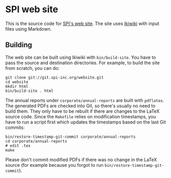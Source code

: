 SPI web site
============

This is the source code for [SPI's web site](https://spi-inc.org/).
The site uses [Ikiwiki](http://ikiwiki.info/) with input files using
Markdown.


Building
--------

The web site can be built using Ikiwiki with `bin/build-site`.  You have
to pass the source and destination directories.  For example, to build
the site from scratch, you can do:

    git clone git://git.spi-inc.org/website.git
    cd website
    mkdir html
    bin/build-site . html

The annual reports under `corporate/annual-reports` are built with
`pdflatex`.  The generated PDFs are checked into Git, so there's usually
no need to build them.  They only have to be rebuilt if there are
changes to the LaTeX source code.  Since the `Makefile` relies on
modification timestamps, you have to run a script first which updates
the timestamps based on the last Git commits:

    bin/restore-timestamp-git-commit corporate/annual-reports
    cd corporate/annual-reports
    # edit .tex
    make

Please don't commit modified PDFs if there was no change in the LaTeX
source (for example because you forgot to run
`bin/restore-timestamp-git-commit`).

